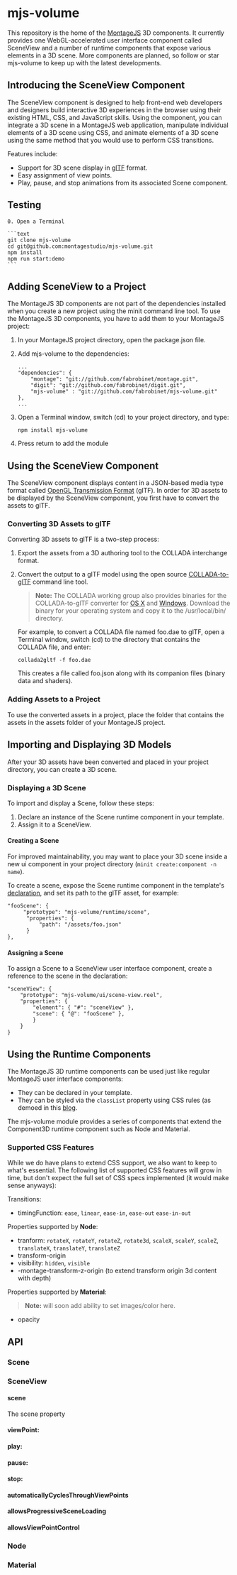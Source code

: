 mjs-volume
==========

This repository is the home of the [MontageJS](http://www.montagejs.org) 3D components. It currently provides one WebGL-accelerated user interface component called SceneView and a number of runtime components that expose various elements in a 3D scene. More components are planned, so follow or star mjs-volume to keep up with the latest developments.

## Introducing the SceneView Component

The SceneView component is designed to help front-end web developers and designers build interactive 3D experiences in the browser using their existing HTML, CSS, and JavaScript skills. Using the component, you can integrate a 3D scene in a MontageJS web application, manipulate individual elements of a 3D scene using CSS, and animate elements of a 3D scene using the same method that you would use to perform CSS transitions.

Features include:

* Support for 3D scene display in [glTF](https://github.com/KhronosGroup/glTF) format.
* Easy assignment of view points.
* Play, pause, and stop animations from its associated Scene component.

## Testing

    0. Open a Terminal
    
    ```text
    git clone mjs-volume
    cd git@github.com:montagestudio/mjs-volume.git
    npm install
    npm run start:demo
    ```

## Adding SceneView to a Project

The MontageJS 3D components are not part of the dependencies installed when you create a new project using the minit command line tool. To use the MontageJS 3D components, you have to add them to your MontageJS project:

1. In your MontageJS project directory, open the package.json file.

2. Add mjs-volume to the dependencies:

    ```text
    ...
    "dependencies": {
        "montage": "git://github.com/fabrobinet/montage.git",
        "digit": "git://github.com/fabrobinet/digit.git",
        "mjs-volume" : "git://github.com/fabrobinet/mjs-volume.git"
    },
    ...
    ``` 
3. Open a Terminal window, switch (cd) to your project directory, and type:

    ```text
    npm install mjs-volume
    ```
    
4. Press return to add the module

## Using the SceneView Component

The SceneView component displays content in a JSON-based media type format called <a href="http://www.khronos.org/gltf" target="_blank">OpenGL Transmission Format</a> (glTF). In order for 3D assets to be displayed by the SceneView component, you first have to convert the assets to glTF.

### Converting 3D Assets to glTF

Converting 3D assets to glTF is a two-step process:

1. Export the assets from a 3D authoring tool to the COLLADA interchange format.
2. Convert the output to a glTF model using the open source <a href="http://www.khronos.org/gltf" target="_blank">COLLADA-to-glTF</a> command line tool.

    >**Note:** The COLLADA working group also provides binaries for the COLLADA-to-glTF converter for <a href="http://collada.org/public_files/glTF/77abd641d1fb1105da6172f039e2007999a6c47d/collada2gltf" target="_blank">OS X</a> and <a href="http://collada.org/public_files/glTF/77abd641d1fb1105da6172f039e2007999a6c47d/collada2gltf.exe" target="_blank">Windows</a>. Download the binary for your operating system and copy it to the /usr/local/bin/ directory.

    For example, to convert a COLLADA file named foo.dae to glTF, open a Terminal window, switch (cd) to the directory that contains the COLLADA file, and enter:

    ```text
    collada2gltf -f foo.dae
    ```

    This creates a file called foo.json along with its companion files (binary data and shaders).
    
### Adding Assets to a Project

To use the converted assets in a project, place the folder that contains the assets in the assets folder of your MontageJS project.

## Importing and Displaying 3D Models

After your 3D assets have been converted and placed in your project directory, you can create a 3D scene.

### Displaying a 3D Scene

To import and display a Scene, follow these steps:

1. Declare an instance of the Scene runtime component in your template.
2. Assign it to a SceneView.

#### Creating a Scene

For improved maintainability, you may want to place your 3D scene inside a new ui component in your project directory (`minit create:component -n name`).

To create a scene, expose the Scene runtime component in the template's [declaration](http://montagejs.org/docs/serialization-format.html), and set its path to the glTF asset, for example:

```
"fooScene": {
     "prototype": "mjs-volume/runtime/scene",
      "properties": {
          "path": "/assets/foo.json"
      }
},
```

#### Assigning a Scene

To assign a Scene to a SceneView user interface component, create a reference to the scene in the declaration:

```
"sceneView": {
    "prototype": "mjs-volume/ui/scene-view.reel",
    "properties": {
        "element": { "#": "sceneView" },
        "scene": { "@": "fooScene" },
        }
    }
}
```

## Using the Runtime Components

The MontageJS 3D runtime components can be used just like regular MontageJS user interface components:

* They can be declared in your template.
* They can be styled via the `classList` property using CSS rules (as demoed in this [blog](http://montagejs.org/blog/2014/01/22/build-3d-applications-with-montagejs/).

The mjs-volume module provides a series of components that extend the Component3D runtime component such as Node and Material.

### Supported CSS Features

While we do have plans to extend CSS support, we also want to keep to what's essential. The following list of supported CSS features will grow in time, but don't expect the full set of CSS specs implemented (it would make sense anyways):

Transitions:

* timingFunction: `ease`, `linear`, `ease-in`, `ease-out` `ease-in-out`

Properties supported by **Node**:

* tranform: `rotateX`, `rotateY`, `rotateZ`, `rotate3d`, `scaleX`, `scaleY`, `scaleZ`, `translateX`, `translateY`, `translateZ`
* transform-origin
* visibility: `hidden`, `visible`
* -montage-transform-z-origin (to extend transform origin 3d content with depth)

Properties supported by **Material**:

>**Note:**  will soon add ability to set images/color here.

* opacity

## API

### Scene

### SceneView

#### scene

The scene property 

#### viewPoint:

#### play:

#### pause:

#### stop:

#### automaticallyCyclesThroughViewPoints

#### allowsProgressiveSceneLoading

#### allowsViewPointControl

### Node

### Material
